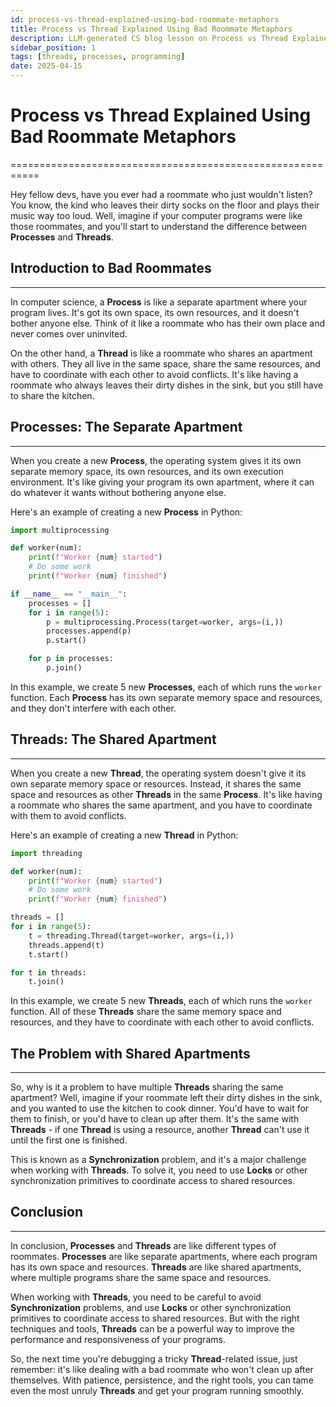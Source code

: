 ```yaml
---
id: process-vs-thread-explained-using-bad-roommate-metaphors
title: Process vs Thread Explained Using Bad Roommate Metaphors
description: LLM-generated CS blog lesson on Process vs Thread Explained Using Bad Roommate Metaphors.
sidebar_position: 1
tags: [threads, processes, programming]
date: 2025-04-15
---
```


# Process vs Thread Explained Using Bad Roommate Metaphors
===========================================================

Hey fellow devs, have you ever had a roommate who just wouldn't listen? You know, the kind who leaves their dirty socks on the floor and plays their music way too loud. Well, imagine if your computer programs were like those roommates, and you'll start to understand the difference between **Processes** and **Threads**.

## Introduction to Bad Roommates
--------------------------------

In computer science, a **Process** is like a separate apartment where your program lives. It's got its own space, its own resources, and it doesn't bother anyone else. Think of it like a roommate who has their own place and never comes over uninvited.

On the other hand, a **Thread** is like a roommate who shares an apartment with others. They all live in the same space, share the same resources, and have to coordinate with each other to avoid conflicts. It's like having a roommate who always leaves their dirty dishes in the sink, but you still have to share the kitchen.

## Processes: The Separate Apartment
--------------------------------------

When you create a new **Process**, the operating system gives it its own separate memory space, its own resources, and its own execution environment. It's like giving your program its own apartment, where it can do whatever it wants without bothering anyone else.

Here's an example of creating a new **Process** in Python:
```python
import multiprocessing

def worker(num):
    print(f"Worker {num} started")
    # Do some work
    print(f"Worker {num} finished")

if __name__ == "__main__":
    processes = []
    for i in range(5):
        p = multiprocessing.Process(target=worker, args=(i,))
        processes.append(p)
        p.start()

    for p in processes:
        p.join()
```
In this example, we create 5 new **Processes**, each of which runs the `worker` function. Each **Process** has its own separate memory space and resources, and they don't interfere with each other.

## Threads: The Shared Apartment
-------------------------------

When you create a new **Thread**, the operating system doesn't give it its own separate memory space or resources. Instead, it shares the same space and resources as other **Threads** in the same **Process**. It's like having a roommate who shares the same apartment, and you have to coordinate with them to avoid conflicts.

Here's an example of creating a new **Thread** in Python:
```python
import threading

def worker(num):
    print(f"Worker {num} started")
    # Do some work
    print(f"Worker {num} finished")

threads = []
for i in range(5):
    t = threading.Thread(target=worker, args=(i,))
    threads.append(t)
    t.start()

for t in threads:
    t.join()
```
In this example, we create 5 new **Threads**, each of which runs the `worker` function. All of these **Threads** share the same memory space and resources, and they have to coordinate with each other to avoid conflicts.

## The Problem with Shared Apartments
--------------------------------------

So, why is it a problem to have multiple **Threads** sharing the same apartment? Well, imagine if your roommate left their dirty dishes in the sink, and you wanted to use the kitchen to cook dinner. You'd have to wait for them to finish, or you'd have to clean up after them. It's the same with **Threads** - if one **Thread** is using a resource, another **Thread** can't use it until the first one is finished.

This is known as a **Synchronization** problem, and it's a major challenge when working with **Threads**. To solve it, you need to use **Locks** or other synchronization primitives to coordinate access to shared resources.

## Conclusion
----------

In conclusion, **Processes** and **Threads** are like different types of roommates. **Processes** are like separate apartments, where each program has its own space and resources. **Threads** are like shared apartments, where multiple programs share the same space and resources.

When working with **Threads**, you need to be careful to avoid **Synchronization** problems, and use **Locks** or other synchronization primitives to coordinate access to shared resources. But with the right techniques and tools, **Threads** can be a powerful way to improve the performance and responsiveness of your programs.

So, the next time you're debugging a tricky **Thread**-related issue, just remember: it's like dealing with a bad roommate who won't clean up after themselves. With patience, persistence, and the right tools, you can tame even the most unruly **Threads** and get your program running smoothly.
